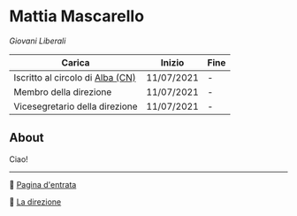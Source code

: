# Mattia Mascarello

*Giovani Liberali*

| Carica | Inizio | Fine|
| ------ | ---- | ----|
| Iscritto al circolo di [Alba (CN)]() | 11/07/2021 | - |
| Membro della direzione | 11/07/2021 | - |
| Vicesegretario della direzione | 11/07/2021 | - |

## About

Ciao!

---

:house_with_garden: [Pagina d'entrata](../..)

:diamond_shape_with_a_dot_inside: [La direzione](../../direzione)

